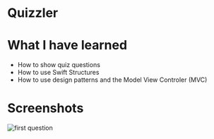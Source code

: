 # Quizzler
# What I have learned
* How to show quiz questions 
* How to use Swift Structures
* How to use design patterns and the Model View Controler (MVC)

# Screenshots
![first question](https://user-images.githubusercontent.com/81646722/113151830-c6227100-9235-11eb-84da-a6f152e10b29.jpg)


